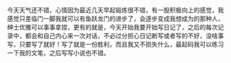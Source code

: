 ​	今天天气还不错，心情因为最近几天早起锻炼很不错，有一股积极向上的感觉，我感觉只差临门一脚我就可以有鱼跃龙门的进步了，会逐步变成我想成为的那种人，绅士优雅可以事事拿捏，更有的就是，今天开始我要开始写日记了，之后的每次记录中，都会和自己内心来一次对话，不必过分担心日记断写或者写的不好，没啥事写，只要写了就好！写了就是一份胜利，而且我又不损失什么，最起码我可以练习一下我的文笔，之后写写小说也不错。